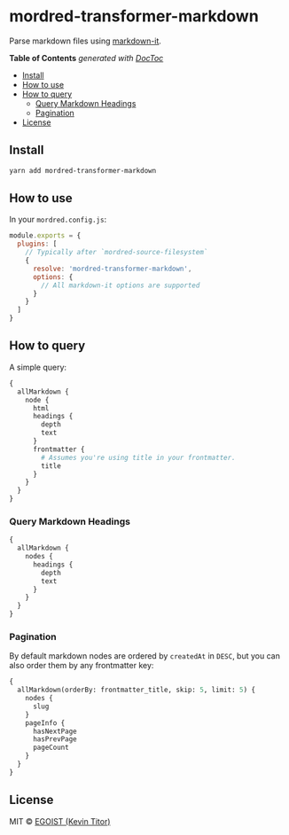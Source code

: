 # mordred-transformer-markdown

Parse markdown files using [markdown-it](https://github.com/markdown-it/markdown-it).

<!-- START doctoc generated TOC please keep comment here to allow auto update -->
<!-- DON'T EDIT THIS SECTION, INSTEAD RE-RUN doctoc TO UPDATE -->
**Table of Contents**  *generated with [DocToc](https://github.com/thlorenz/doctoc)*

- [Install](#install)
- [How to use](#how-to-use)
- [How to query](#how-to-query)
  - [Query Markdown Headings](#query-markdown-headings)
  - [Pagination](#pagination)
- [License](#license)

<!-- END doctoc generated TOC please keep comment here to allow auto update -->

## Install

```bash
yarn add mordred-transformer-markdown
```

## How to use

In your `mordred.config.js`:

```js
module.exports = {
  plugins: [
    // Typically after `mordred-source-filesystem`
    {
      resolve: 'mordred-transformer-markdown',
      options: {
        // All markdown-it options are supported
      }
    }
  ]
}
```

## How to query

A simple query:

```graphql
{
  allMarkdown {
    node {
      html
      headings {
        depth
        text
      }
      frontmatter {
        # Assumes you're using title in your frontmatter.
        title
      }
    }
  }
}
```

### Query Markdown Headings

```graphql
{
  allMarkdown {
    nodes {
      headings {
        depth
        text
      }
    }
  }
}
```

### Pagination

By default markdown nodes are ordered by `createdAt` in `DESC`, but you can also order them by any frontmatter key:

```graphql
{
  allMarkdown(orderBy: frontmatter_title, skip: 5, limit: 5) {
    nodes {
      slug
    }
    pageInfo {
      hasNextPage
      hasPrevPage
      pageCount
    }
  }
}
```

## License

MIT &copy; [EGOIST (Kevin Titor)](https://github.com/sponsor/egoist)
